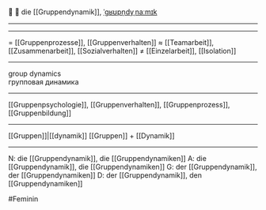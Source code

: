👥 🔴 die [[Gruppendynamik]], [ˈɡʁʊpn̩dyˌnaːmɪk](https://youglish.com/pronounce/Gruppendynamik/german)

---


---
= [[Gruppenprozesse]], [[Gruppenverhalten]]
≈ [[Teamarbeit]], [[Zusammenarbeit]], [[Sozialverhalten]]
≠ [[Einzelarbeit]], [[Isolation]]

---
group dynamics  
групповая динамика

---
[[Gruppenpsychologie]], [[Gruppenverhalten]], [[Gruppenprozess]], [[Gruppenbildung]]

---
[[Gruppen]]|[[dynamik]]
[[Gruppen]] + [[Dynamik]]


---
N: die [[Gruppendynamik]], die [[Gruppendynamiken]]
A: die [[Gruppendynamik]], die [[Gruppendynamiken]]
G: der [[Gruppendynamik]], der [[Gruppendynamiken]]
D: der [[Gruppendynamik]], den [[Gruppendynamiken]]


#Feminin 
